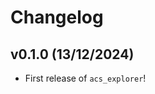 # Changelog

<!--next-version-placeholder-->

## v0.1.0 (13/12/2024)

- First release of `acs_explorer`!